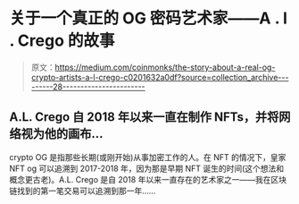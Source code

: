 # 关于一个真正的 OG 密码艺术家——A . l . Crego 的故事

> 原文：<https://medium.com/coinmonks/the-story-about-a-real-og-crypto-artists-a-l-crego-c0201632a0df?source=collection_archive---------28----------------------->

## A.L. Crego 自 2018 年以来一直在制作 NFTs，并将网络视为他的画布…

crypto OG 是指那些长期(或刚开始)从事加密工作的人。在 NFT 的情况下，皇家 NFT og 可以追溯到 2017-2018 年，因为那是早期 NFT 诞生的时间(这个想法和概念更古老)。A.L. Crego 是自 2018 年以来一直存在的艺术家之一——我在区块链找到的第一笔交易可以追溯到那一年……